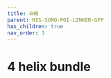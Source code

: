```yaml
---
title: 4HB
parent: HIS-SUMO-POI-LINKER-GFP
has_children: true
nav_order: 3
---
```


# 4 helix bundle

